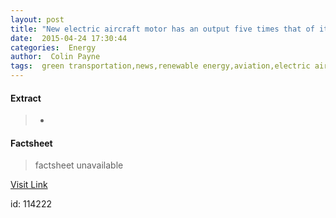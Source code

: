 ```yaml
---
layout: post
title: "New electric aircraft motor has an output five times that of its competition"
date:  2015-04-24 17:30:44 
categories:  Energy      
author:  Colin Payne                                                   
tags:  green transportation,news,renewable energy,aviation,electric aircraft motor world record,electric airplanes,electricity-powered aviation,most output from electric aircraft motor,siemens breaks world record for electric output                                                                                                                                                                                                                                                                                                                                                                                                                                                                                                                                                              
---
```



#### Extract
>+

#### Factsheet
>factsheet unavailable

[Visit Link](http://inhabitat.com/new-electric-aircraft-motor-has-an-output-five-times-that-of-its-competition/)

id:  114222 
